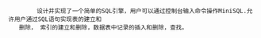             设计并实现了一个简单的SQL引擎，用户可以通过控制台输入命令操作MiniSQL.允许用户通过SQL语句实现表的建立和
       删除， 索引的建立和删除，数据表中记录的插入和删除，查找。
